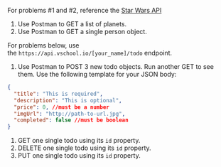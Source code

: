 For problems #1 and #2, reference the [Star Wars API](https://swapi.dev/documentation)

1. Use Postman to GET a list of planets.
2. Use Postman to GET a single person object.

For problems below, use the `https://api.vschool.io/[your_name]/todo` endpoint.

1. Use Postman to POST 3 new todo objects. Run another GET to see them. Use the following template for your JSON body:

```json
{
  "title": "This is required",
  "description": "This is optional",
  "price": 0, //must be a number
  "imgUrl": "http://path-to-url.jpg",
  "completed": false //must be boolean
}

```

1. GET one single todo using its `id` property.
2. DELETE one single todo using its `id` property.
3. PUT one single todo using its `id` property.